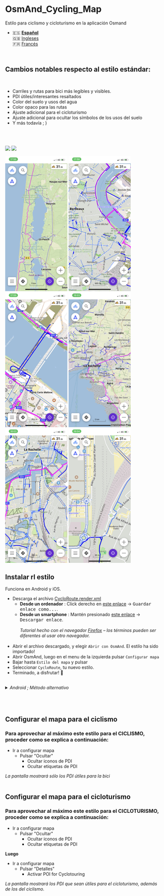 # OsmAnd_Cycling_Map
Estilo para ciclismo y cicloturismo en la aplicación Osmand

- 🇪🇸 **[Español](README-ES.md)**<br>
🇬🇧 [Ingleses](README-EN.md)<br>
🇫🇷 [Francés](README.md)

<br>

## Cambios notables respecto al estilo estándar:
<br>

- Carriles y rutas para bici más legibles y visibles.
- PDI útiles/interesantes resaltados
- Color del suelo y usos del agua
- Color opaco para las rutas
- Ajuste adicional para el cicloturismo
- Ajuste adicional para ocultar los símbolos de los usos del suelo
- Y más todavía ; ) 
<br><br><br><br>

<p float="left">
  <img src="IMG_6303.PNG" width="200" />
  <img src="IMG_6304.PNG" width="200" />
</p>

<p float="left">
  <img src="IMG_6296.PNG" width="200" />
  <img src="IMG_6297.PNG" width="200" />
  <img src="IMG_6298.PNG" width="200" />
  <img src="IMG_6299.PNG" width="200" />
  <img src="IMG_6300.PNG" width="200" />
  <img src="IMG_6301.PNG" width="200" />
</p>

## Instalar rl estilo
Funciona en Android y iOS.

- Descarga el archivo [CycloRoute.render.xml](https://raw.githubusercontent.com/Hades1503/OsmAnd_Cycling_Map/main/CycloRoute.render.xml)
  - **Desde un ordenador** : Click derecho en [este enlace](https://github.com/Hades1503/OsmAnd_Cycling_Map/raw/main/CycloRoute.render.xml) → <kbd><samp>Guardar enlace como...</samp></kbd>.
  - **Desde un smartphone** : Mantén presionado [este enlace](https://github.com/Hades1503/OsmAnd_Cycling_Map/raw/main/CycloRoute.render.xml) → <kbd><samp>Descargar enlace</samp></kbd>.<br>
    <br>
    *Tutorial hecho con el navegador <a href="https://www.mozilla.org/es-ES/firefox/new/">Firefox</a> – los términos pueden ser diferentes al usar otro navegador.*<br>
    <br>
- Abrir el archivo descargado, y elegir `Abrir con OsmAnd`. El estilo ha sido importado!
- Abrir OsmAnd, luego en el menu de la izquierda pulsar `Configurar mapa`
- Bajar hasta `Estilo del mapa` y pulsar
- Seleccionar `CycloRoute`, tu nuevo estilo.
- Terminado, a disfrutar! 🎉
<br>
<details>
    <summary><i>Android ; Método alternativo</i></summary>
        <p>Una vez descargado el archivo, moverlo a la carpeta Android → Data → net.osmand.plus → files → rendering.</p>
</details>
<br><br><br>

## Configurar el mapa para el ciclismo


### Para aprovechar al máximo este estilo para el CICLISMO, proceder como se explica a continuación:

  - Ir a configurar mapa
    - Pulsar "Ocultar"
      - Ocultar iconos de PDI
      - Ocultar etiquetas de PDI

*La pantalla mostrará sólo los PDI útiles para la bici*
<br><br>



## Configurar el mapa para el cicloturismo

### Para aprovechar al máximo este estilo para el CICLOTURISMO, proceder como se explica a continuación:

  - Ir a configurar mapa
    - Pulsar "Ocultar"
      - Ocultar iconos de PDI
      - Ocultar etiquetas de PDI

**Luego**

  - Ir a configurar mapa
    - Pulsar "Detalles"
      - Activar POI for Cyclotouring

*La pantalla mostrará los PDI que sean útiles para el cicloturismo, además de los del ciclismo.*
